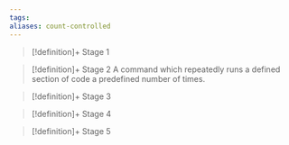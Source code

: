 ```yaml
---
tags:
aliases: count-controlled
---
```


> [!definition]+ Stage 1
>

> [!definition]+ Stage 2
> A command which repeatedly runs a defined section of code a predefined number of times.

> [!definition]+ Stage 3
>

> [!definition]+ Stage 4
>

> [!definition]+ Stage 5
>



